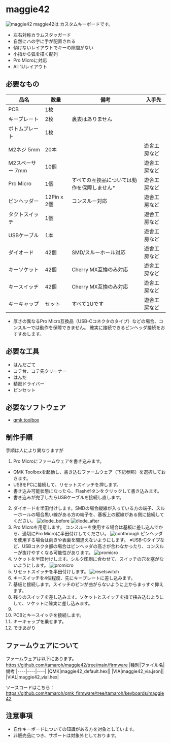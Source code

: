 # maggie42
![maggie42](./image/IMG_0089.jpg)
maggie42は  カスタムキーボードです。
- 左右対称カラムスタッガード
- 自然にハの字に手が配置される
- 傾けないレイアウトでキーの隙間がない
- 小指から弧を描く配列
- Pro Microに対応
- All 1Uレイアウト

## 必要なもの
|品名|数量|備考|入手先|
|----|----|----|----|
|PCB|1枚|
|キープレート|2枚|裏表はありません|
|ボトムプレート|1枚|
|M2ネジ 5mm|20本||遊舎工房など
|M2スペーサー 7mm|10個||遊舎工房など
|Pro Micro|1個|すべての互換品については動作を保障しません*|遊舎工房など
|ピンヘッダー|12Pin x 2個|コンスルー対応|遊舎工房など
|タクトスイッチ|1個||遊舎工房など
|USBケーブル|1本||遊舎工房など
|ダイオード|42個|SMD/スルーホール対応|遊舎工房など
|キーソケット|42個|Cherry MX互換のみ対応|遊舎工房など
|キースイッチ|42個|Cherry MX互換のみ対応|遊舎工房など
|キーキャップ|セット|すべて1Uです|遊舎工房など

* 厚さの異なるPro Micro互換品（USB-Cコネクタのタイプ）などの場合、コンスルーでは動作を保障できません。
  確実に接続できるピンヘッダ接続をおすすめします。

## 必要な工具
- はんだごて
- コテ台、コテ先クリーナー
- はんだ
- 精密ドライバー
- ピンセット

## 必要なソフトウェア
- [qmk toolbox](https://github.com/qmk/qmk_toolbox/releases)

## 制作手順
手順は人により異なりますが
1. Pro Microにファームウェアを書き込みます。
  - QMK Toolboxを起動し、書き込むファームウェア（下記参照）を選択しておきます。
  - USBをPCに接続して、リセットスイッチを押します。
  - 書き込み可能状態になったら、Flashボタンをクリックして書き込みます。
  - 書き込みが完了したらUSBケーブルを接続し直します。
2. ダイオードを半田付けします。SMDの場合縦線が入っている方の端子、スルーホールの場合黒い線がある方の端子を、基板上の縦線がある側に接続してください。
   ![diode_before](./image/IMG_0091.jpg)
   ![diode_after](./image/IMG_0092.jpg)
3. Pro Microを用意します。
   コンスルーを使用する場合は基板に差し込んでから、適切にPro Microに半田付けしてください。
   ![conthrough](./image/IMG_0096.jpg)
   ピンヘッダを使用する場合は向きや表裏を間違えないようにします。
   ※USB-Cタイプなど、USBコネクタ部の場合はピンヘッダの高さが合わなかったり、コンスルーが抜けやすくなる可能性があります。
   ![promicro](./image/IMG_0095.jpg)
4. ソケットを半田付けします。シルク印刷に合わせて、スイッチの穴を塞がないようにします。
   ![promicro](./image/IMG_0093.jpg)
5. リセットスイッチを半田付けします。
   ![resetswitch](./image/IMG_0095_2.jpg)
6. キースイッチを4個程度、先にキープレートに差し込みます。
7. 基板と接続します。スイッチのピンが曲がらないように上からまっすぐ抑えます。
8. 残りのスイッチを差し込みます。ソケットとスイッチを指で挟み込むようにして、ソケットに確実に差し込みます。
9. 
10. PCBとキースイッチを接続します。
11. キーキャップを乗せます。
12. できあがり

## ファームウェアについて
ファームウェアは以下にあります。
https://github.com/tamaroh/maggie42/tree/main/firmware
|種別|ファイル名|備考
|----|----|----|
|QMK|maggie42_default.hex||
|VIA|maggie42_via.json||
|VIAL|maggie42_vial.hex|

ソースコードはこちら：https://github.com/tamaroh/qmk_firmware/tree/tamaroh/keyboards/maggie42
## 注意事項
- 自作キーボードについての知識がある方を対象としています。
- 非販売品につき、サポートは対象外としております。


